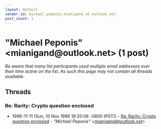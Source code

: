 ```yaml
---
layout: default
sender_id: michael_peponis_mianigand_at_outlook_net_
post_count: 1
---
```


# "Michael Peponis" <mianigand<span>@</span>outlook.net> (1 post)

_Be aware that many list participants used multiple email addresses over their time active on the list. As such this page may not contain all threads available._

## Threads

### Re: Rarity: Crypto question enclosed
+ 1996-11-11 (Sun, 10 Nov 1996 18:20:08 -0800 (PST)) - [Re: Rarity: Crypto question enclosed](/archive/1996/11/35ffb53176d0e20bcb2ebc12bbd1a4b9a5c784dda4b7c1d5e2d5b6d28098734f) - _"Michael Peponis" \<mianigand@outlook.net\>_

